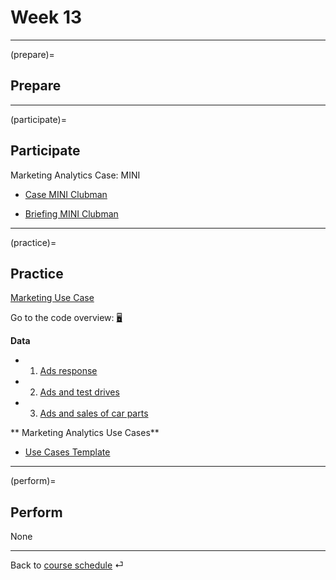 # Week 13


---

(prepare)=
## Prepare




---

(participate)=
## Participate

Marketing Analytics Case: MINI

- [Case MINI Clubman](https://drive.google.com/file/d/11UX2XPiMeZsdQL908EDrbuEHbzGPQN85/view?usp=sharing)

- [Briefing MINI Clubman](https://drive.google.com/file/d/1dEJhWqUxAhbIUC3Ywq4IKYtkGKImCexS/view?usp=sharing)



---

(practice)=
## Practice


[Marketing Use Case](https://kirenz.github.io/slides/ml/ml-overview#/life-cycle-and-analytics)

Go to the code overview: [🖥](../docs/code-overview.md)


**Data**

- 1. [Ads response](https://raw.githubusercontent.com/kirenz/datasets/master/mini_response.csv)

- 2. [Ads and test drives](https://raw.githubusercontent.com/kirenz/datasets/master/mini_test_drives.csv)

- 3. [Ads and sales of car parts](https://raw.githubusercontent.com/kirenz/datasets/master/mini_ads.csv)



** Marketing Analytics Use Cases**


- [Use Cases Template](https://docs.google.com/spreadsheets/d/1ahQKtQ_MsH7A3N2lJOXDBqwhl4PqXH71Z-q3kUV-wKQ/edit?usp=sharing)

<!--

- [Shell Jugendstudie Daten](https://drive.google.com/file/d/11f6gUB6wRpp_h5w_osVvk8Lw-_ueIUH0/view?usp=sharing)


- [Shell Codeplan](https://drive.google.com/file/d/11dEylO6P3VjpMv_k4iXSgJuaZVGMkptm/view?usp=sharing)


-->

---

(perform)=
## Perform

None




---

Back to [course schedule](../docs/course-schedule.md) ⏎
